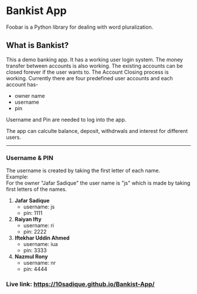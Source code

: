 # Bankist App

Foobar is a Python library for dealing with word pluralization.

## What is Bankist?

<p>This a demo banking app. It has a working user login system. The money transfer between accounts is also working. The existing accounts can be closed forever if the user wants to. The Account Closing process is working. Currently there are four predefined user accounts and each account has-</p>

-   owner name
-   username
-   pin

<p>Username and Pin are needed to log into the app.</p>
<p>The app can calculte balance, deposit, withdrwals and interest for different users. </p>

<hr>

### Username & PIN

<p>The username is created by taking the first letter of each name. <br> Example: <br>For the owner "Jafar Sadique" the user name is "js" which is made by taking first letters of the names.</p>

<ol>
  <li><b>Jafar Sadique</b>
      <ul>
        <li>username: js</li>
        <li>pin: 1111</li>
      </ul>
  </li>
  <li><b>Raiyan Ifty</b>
      <ul>
        <li>username: ri</li>
        <li>pin: 2222</li>
      </ul>
  </li>
  <li><b>Iftekhar Uddin Ahmed</b>
      <ul>
        <li>username: iua</li>
        <li>pin: 3333</li>
      </ul>
  </li>
  <li><b>Nazmul Rony</b>
      <ul>
        <li>username: nr</li>
        <li>pin: 4444</li>
      </ul>
  </li>
</ol>

### Live link: https://10sadique.github.io/Bankist-App/
